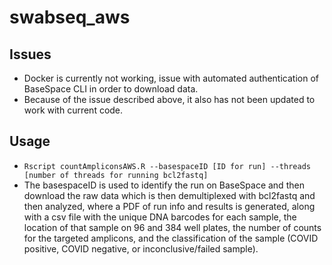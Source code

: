 # swabseq_aws

## Issues
* Docker is currently not working, issue with automated authentication of BaseSpace CLI in order to download data.
* Because of the issue described above, it also has not been updated to work with current code.


## Usage
 * `Rscript countAmpliconsAWS.R --basespaceID [ID for run] --threads [number of threads for running bcl2fastq]`
 * The basespaceID is used to identify the run on BaseSpace and then download the raw data which is then demultiplexed with bcl2fastq and then analyzed, where a PDF of run info and results is generated, along with a csv file with the unique DNA barcodes for each sample, the location of that sample on 96 and 384 well plates, the number of counts for the targeted amplicons, and the classification of the sample (COVID positive, COVID negative, or inconclusive/failed sample).

